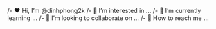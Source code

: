 /- ❤ Hi, I’m @dinhphong2k
/- 👀 I’m interested in ...
/- 🌱 I’m currently learning ...
/- 💞️ I’m looking to collaborate on ...
/- 🦋 How to reach me ...

<!---
dinhphong2k/dinhphong2k is a ✨ special ✨ repository because its `README.md` (this file) appears on your GitHub profile.
You can click the Preview link to take a look at your changes.
--->
